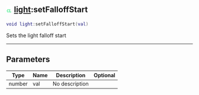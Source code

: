 ## ![client](.gitbook/assets/client.png) [light](./readme/light/README.md):setFalloffStart

```lua
void light:setFalloffStart(val)
```

Sets the light falloff start

------
## Parameters

| Type   | Name | Description | Optional |
| ------ | ---- | ----------- | -------: |
| number | val | No description |  |

